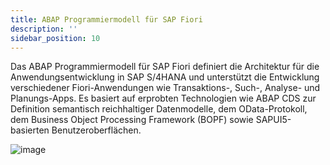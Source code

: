 ```yaml
---
title: ABAP Programmiermodell für SAP Fiori
description: ''
sidebar_position: 10
---
```


Das ABAP Programmiermodell für SAP Fiori definiert die Architektur für die Anwendungsentwicklung in SAP S/4HANA und unterstützt die Entwicklung verschiedener Fiori-Anwendungen wie Transaktions-, Such-, Analyse- und Planungs-Apps. Es basiert auf erprobten Technologien wie ABAP CDS zur Definition semantisch reichhaltiger Datenmodelle, dem OData-Protokoll, dem Business Object Processing Framework (BOPF) sowie SAPUI5-basierten Benutzeroberflächen.

![image](https://user-images.githubusercontent.com/47243617/210175470-3de9567e-12fa-4d93-8952-fb68b50e6ad1.png)
